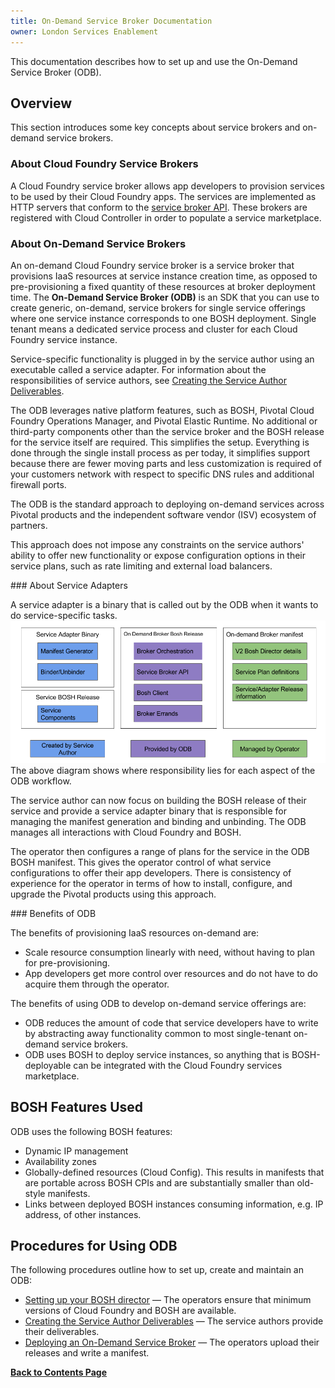 ```yaml
---
title: On-Demand Service Broker Documentation
owner: London Services Enablement
---
```


This documentation describes how to set up and use the On-Demand Service Broker (ODB). 

## <a id="overview"></a>Overview

This section introduces some key concepts about service brokers and on-demand service brokers.

### <a id="cloud-foundry-service-broker"></a> About Cloud Foundry Service Brokers

A Cloud Foundry service broker allows app developers to provision services to be used by their Cloud Foundry apps. 
The services are implemented as HTTP servers that conform to the [service broker API](http://docs.cloudfoundry.org/services/api.html). 
These brokers are registered with Cloud Controller in order to populate a service marketplace.

### <a id="on-demand-service-broker"></a> About On-Demand Service Brokers

An on-demand Cloud Foundry service broker is a service broker that provisions IaaS resources at service instance creation time, 
as opposed to pre-provisioning a fixed quantity of these resources at broker deployment time. 
The **On-Demand Service Broker (ODB)** is an SDK that you can use to create generic, on-demand, service brokers for single
service offerings where one service instance corresponds to one BOSH deployment. 
Single tenant means a dedicated service process and cluster for each Cloud Foundry service instance. 

Service-specific functionality is plugged in by the service author using an executable called a service adapter. 
For information about the responsibilities of service authors, see [Creating the Service Author Deliverables](creating.html).

The ODB leverages native platform features, such as BOSH, Pivotal Cloud Foundry Operations Manager, and Pivotal Elastic Runtime. 
No additional or third-party components other than the service broker and the BOSH release for the service itself are required. 
This simplifies the setup. Everything is done through the single install process as per today, it simplifies support because there are 
fewer moving parts and less customization is required of your customers network with respect to specific DNS rules and additional firewall ports.

The ODB is the standard approach to deploying on-demand services across Pivotal products and the independent software vendor (ISV) ecosystem of partners.

This approach does not impose any constraints on the service authors' ability to offer new functionality or 
expose configuration options in their service plans, such as rate limiting and external load balancers.

###<a id="service-adapter"></a> About Service Adapters

A service adapter is a binary that is called out by the ODB when it wants to do service-specific tasks.
![responsibility-diagram](img/responsibility-diagram.png)
The above diagram shows where responsibility lies for each aspect of the ODB workflow.

The service author can now focus on building the BOSH release of their service 
and provide a service adapter binary that is responsible for managing the manifest generation and binding and unbinding. 
The ODB manages all interactions with Cloud Foundry and BOSH.

The operator then configures a range of plans for the service in the ODB BOSH manifest. 
This gives the operator control of what service configurations to offer their app developers. 
There is consistency of experience for the operator in terms of how to install, configure, and upgrade the Pivotal products using this approach.

###<a id="benefits"></a> Benefits of ODB

The benefits of provisioning IaaS resources on-demand are:

* Scale resource consumption linearly with need, without having to plan for pre-provisioning.
* App developers get more control over resources and do not have to do acquire them through the operator.

The benefits of using ODB to develop on-demand service offerings are:

* ODB reduces the amount of code that service developers have to write by abstracting away functionality common to most single-tenant on-demand service brokers.
* ODB uses BOSH to deploy service instances, so anything that is BOSH-deployable can be integrated with the Cloud Foundry services marketplace.

## <a id="bosh-features"></a> BOSH Features Used

[//]: # (Are these actionable items? Why do I need to know this in order to successfully use ODB? This section needs to be exanded to explain the special relavance of to ODB or deleted.)

ODB uses the following BOSH features:

* Dynamic IP management
* Availability zones
* Globally-defined resources (Cloud Config). 
This results in manifests that are portable across BOSH CPIs and are substantially smaller than old-style manifests.
* Links between deployed BOSH instances consuming information, e.g. IP address, of other instances.

## <a id="steps-required-to-use-on-demand-service-broker"></a> Procedures for Using ODB

The following procedures outline how to set up, create and maintain an ODB:

* [Setting up your BOSH director](operating.html#configure-bosh) — The operators ensure that minimum versions of Cloud Foundry and BOSH are available.
* [Creating the Service Author Deliverables](creating.html) — The service authors provide their deliverables.
* [Deploying an On-Demand Service Broker](operating.html) — The operators upload their releases and write a manifest.

**[Back to Contents Page](index.html)**
